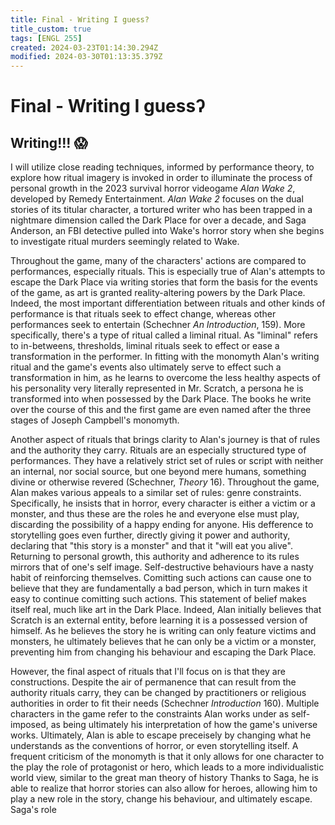 ```yaml
---
title: Final - Writing I guess?
title_custom: true
tags: [ENGL 255]
created: 2024-03-23T01:14:30.294Z
modified: 2024-03-30T01:13:35.379Z
---
```


# Final - Writing I guessʔ

## Writing!!! 😱

I will utilize close reading techniques, informed by performance theory, to explore how ritual imagery is invoked in order to illuminate the process of personal growth in the 2023 survival horror videogame *Alan Wake 2*, developed by Remedy Entertainment. *Alan Wake 2* focuses on the dual stories of its titular character, a tortured writer who has been trapped in a nightmare dimension called the Dark Place for over a decade, and Saga Anderson, an FBI detective pulled into Wake's horror story when she begins to investigate ritual murders seemingly related to Wake. 

Throughout the game, many of the characters' actions are compared to performances, especially rituals. This is especially true of Alan's attempts to escape the Dark Place via writing stories that form the basis for the events of the game, as art is granted reality-altering powers by the Dark Place. Indeed, the most important differentiation between rituals and other kinds of performance is that rituals seek to effect change, whereas other performances seek to entertain (Schechner *An Introduction*, 159). More specifically, there's a type of ritual called a liminal ritual. As "liminal" refers to in-betweens, thresholds, liminal rituals seek to effect or ease a transformation in the performer. In fitting with the monomyth Alan's writing ritual and the game's events also ultimately serve to effect such a transformation in him, as he learns to overcome the less healthy aspects of his personality very literally represented in Mr. Scratch, a persona he is transformed into when possessed by the Dark Place. The books he write over the course of this and the first game are even named after the three stages of Joseph Campbell's monomyth. 

Another aspect of rituals that brings clarity to Alan's journey is that of rules and the authority they carry. Rituals are an especially structured type of performances. They have a relatively strict set of rules or script with neither an internal, nor social source, but one beyond mere humans, something divine or otherwise revered (Schechner, *Theory* 16). Throughout the game, Alan makes various appeals to a similar set of rules: genre constraints. Specifically, he insists that in horror, every character is either a victim or a monster, and thus these are the roles he and everyone else must play, discarding the possibility of a happy ending for anyone. His defference to storytelling goes even further, directly giving it power and authority, declaring that "this story is a monster" and that it "will eat you alive". Returning to personal growth, this authority and adherence to its rules mirrors that of one's self image. Self-destructive behaviours have a nasty habit of reinforcing themselves. Comitting such actions can cause one to believe that they are fundamentally a bad person, which in turn makes it easy to continue comitting such actions. This statement of belief makes itself real, much like art in the Dark Place. Indeed, Alan initially believes that Scratch is an external entity, before learning it is a possessed version of himself. As he believes the story he is writing can only feature victims and monsters, he ultimately believes that he can only be a victim or a monster, preventing him from changing his behaviour and escaping the Dark Place.

However, the final aspect of rituals that I'll focus on is that they are constructions. Despite the air of permanence that can result from the authority rituals carry, they can be changed by practitioners or religious authorities in order to fit their needs (Schechner *Introduction* 160). Multiple characters in the game refer to the constraints Alan works under as self-imposed, as being ultimately his interpretation of how the game's universe works. Ultimately, Alan is able to escape preceisely by changing what he understands as the conventions of horror, or even storytelling itself. A frequent criticism of the monomyth is that it only allows for one character to the play the role of protagonist or hero, which leads to a more individualistic world view, similar to the great man theory of history Thanks to Saga, he is able to realize that horror stories can also allow for heroes, allowing him to play a new role in the story, change his behaviour, and ultimately escape. Saga's role
